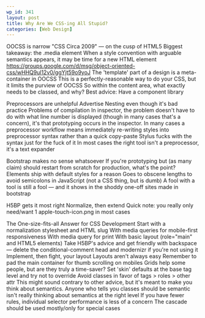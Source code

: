 ```yaml
---
wp_id: 341
layout: post
title: Why Are We CSS-ing All Stupid?
categories: [Web Design]
---
```


OOCSS is narrow
  "CSS Circa 2009" — on the cusp of HTML5
  Biggest takeaway: the .media element
    When a style convention with arguable semantics appears, it may be time for a new HTML element
  https://groups.google.com/d/msg/object-oriented-css/wHHQ9ul12v0/ggYjt59o9yoJ
    The 'template' part of a design is a meta-container in OOCSS
    This is a perfectly-reasonable way to do your CSS, but it limits the purview of OOCSS
  So within the content area, what exactly needs to be classed, and why?
  Best advice: Have a component library

Preprocessors are unhelpful
  Advertise Nesting even though it's bad practice
  Problems of compilation
    In inspector, the problem doesn't have to do with what line number is displayed (though in many cases that's a concern), it's that prototyping occurs in the inspector. In many cases a preprocessor workflow means immediately re-writing styles into preprocessor syntax rather than a quick copy-paste
  Stylus fucks with the syntax just for the fuck of it
  In most cases the right tool isn't a preprocessor, it's a text expander

Bootstrap makes no sense whatsoever
  If you're prototyping but (as many claim) should restart from scratch for production, what's the point?
    Elements ship with default styles for a reason
  Goes to obscene lengths to avoid semicolons in JavaScript (not a CSS thing, but is dumb)
  A fool with a tool is still a fool — and it shows in the shoddy one-off sites made in bootstrap

H5BP gets it most right
  Normalize, then extend
  Quick note: you really only need/want 1 apple-touch-icon.png in most cases

The One-size-fits-all Answer for CSS Development
  Start with a normalization stylesheet and HTML slug
    With media queries for mobile-first responsiveness
    With media query for print
    With basic layout (role="main" and HTML5 elements)
    Take H5BP's advice and get friendly with backspace — delete the conditional-comment head and modernizr if you're not using it
  Implement, then fight, your layout
    Layouts aren't always easy
    Remember to pad the main container for thumb scrolling on mobiles
    Grids help some people, but are they truly a time-saver?
  Set 'skin' defaults at the base tag level and try not to override
  Avoid classes in favor of tags > roles > other attr
    This might sound contrary to other advice, but it's meant to make you think about semantics. Anyone who tells you classes should be semantic isn't really thinking about semantics at the right level
    If you have fewer rules, individual selector performance is less of a concern
  The cascade should be used mostly/only for special cases